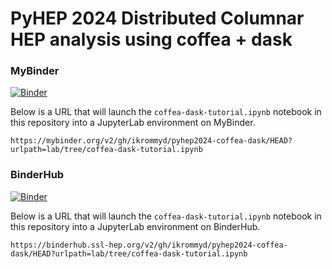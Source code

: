 # PyHEP 2024 Distributed Columnar HEP analysis using coffea + dask

### MyBinder

[![Binder](https://mybinder.org/badge_logo.svg)](https://mybinder.org/v2/gh/ikrommyd/pyhep2024-coffea-dask/HEAD?urlpath=lab/tree/coffea-dask-tutorial.ipynb)

Below is a URL that will launch the `coffea-dask-tutorial.ipynb` notebook in this repository into a JupyterLab environment on MyBinder.

```
https://mybinder.org/v2/gh/ikrommyd/pyhep2024-coffea-dask/HEAD?urlpath=lab/tree/coffea-dask-tutorial.ipynb
```

### BinderHub

[![Binder](https://mybinder.org/badge_logo.svg)](https://binderhub.ssl-hep.org/v2/gh/ikrommyd/pyhep2024-coffea-dask/HEAD?urlpath=lab/tree/coffea-dask-tutorial.ipynb)

Below is a URL that will launch the `coffea-dask-tutorial.ipynb` notebook in this repository into a JupyterLab environment on BinderHub.

```
https://binderhub.ssl-hep.org/v2/gh/ikrommyd/pyhep2024-coffea-dask/HEAD?urlpath=lab/tree/coffea-dask-tutorial.ipynb
```
